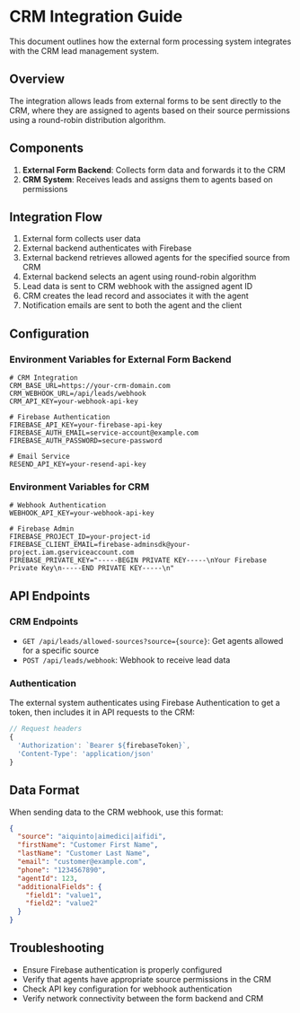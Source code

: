 # CRM Integration Guide

This document outlines how the external form processing system integrates with the CRM lead management system.

## Overview

The integration allows leads from external forms to be sent directly to the CRM, where they are assigned to agents based on their source permissions using a round-robin distribution algorithm.

## Components

1. **External Form Backend**: Collects form data and forwards it to the CRM
2. **CRM System**: Receives leads and assigns them to agents based on permissions

## Integration Flow

1. External form collects user data
2. External backend authenticates with Firebase 
3. External backend retrieves allowed agents for the specified source from CRM
4. External backend selects an agent using round-robin algorithm
5. Lead data is sent to CRM webhook with the assigned agent ID
6. CRM creates the lead record and associates it with the agent
7. Notification emails are sent to both the agent and the client

## Configuration

### Environment Variables for External Form Backend

```
# CRM Integration
CRM_BASE_URL=https://your-crm-domain.com
CRM_WEBHOOK_URL=/api/leads/webhook
CRM_API_KEY=your-webhook-api-key

# Firebase Authentication
FIREBASE_API_KEY=your-firebase-api-key
FIREBASE_AUTH_EMAIL=service-account@example.com
FIREBASE_AUTH_PASSWORD=secure-password

# Email Service
RESEND_API_KEY=your-resend-api-key
```

### Environment Variables for CRM

```
# Webhook Authentication
WEBHOOK_API_KEY=your-webhook-api-key

# Firebase Admin
FIREBASE_PROJECT_ID=your-project-id
FIREBASE_CLIENT_EMAIL=firebase-adminsdk@your-project.iam.gserviceaccount.com
FIREBASE_PRIVATE_KEY="-----BEGIN PRIVATE KEY-----\nYour Firebase Private Key\n-----END PRIVATE KEY-----\n"
```

## API Endpoints

### CRM Endpoints

- `GET /api/leads/allowed-sources?source={source}`: Get agents allowed for a specific source
- `POST /api/leads/webhook`: Webhook to receive lead data

### Authentication

The external system authenticates using Firebase Authentication to get a token, then includes it in API requests to the CRM:

```javascript
// Request headers
{
  'Authorization': `Bearer ${firebaseToken}`,
  'Content-Type': 'application/json'
}
```

## Data Format

When sending data to the CRM webhook, use this format:

```json
{
  "source": "aiquinto|aimedici|aifidi",
  "firstName": "Customer First Name",
  "lastName": "Customer Last Name",
  "email": "customer@example.com",
  "phone": "1234567890",
  "agentId": 123,
  "additionalFields": {
    "field1": "value1",
    "field2": "value2"
  }
}
```

## Troubleshooting

- Ensure Firebase authentication is properly configured
- Verify that agents have appropriate source permissions in the CRM
- Check API key configuration for webhook authentication
- Verify network connectivity between the form backend and CRM 